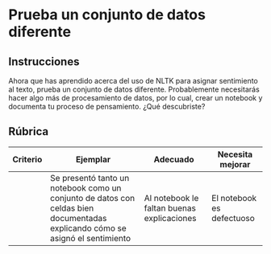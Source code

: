# Prueba un conjunto de datos diferente

## Instrucciones

Ahora que has aprendido acerca del uso de NLTK para asignar sentimiento al texto, prueba un conjunto de datos diferente. Probablemente necesitarás hacer algo más de procesamiento de datos, por lo cual, crear un notebook y documenta tu proceso de pensamiento. ¿Qué descubriste?

## Rúbrica

| Criterio | Ejemplar                                                                                                         | Adecuado                                  | Necesita mejorar      |
| -------- | ----------------------------------------------------------------------------------------------------------------- | ----------------------------------------- | ---------------------- |
|          | Se presentó tanto un notebook como un conjunto de datos con celdas bien documentadas explicando cómo se asignó el sentimiento | Al notebook le faltan buenas explicaciones | El notebook es defectuoso |